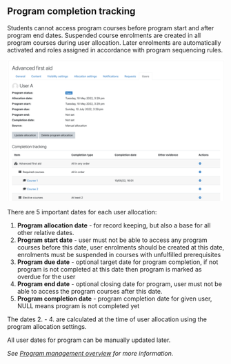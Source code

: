 ## Program completion tracking

Students cannot access program courses before program start and after program end dates.
Suspended course enrolments are created in all program courses during user allocation.
Later enrolments are automatically activated and roles assigned in accordance
with program sequencing rules.

![Program completion](img/program_completion.png)

There are 5 important dates for each user allocation:

1. __Program allocation date__ - for record keeping, but also a base for all other relative dates.
2. __Program start date__ - user must not be able to access any program courses before this date, user enrolments should be created at this date, enrolments must be suspended in courses with unfulfilled prerequisites
3. __Program due date__ - optional target date for program completion, if not program is not completed at this date then program is marked as overdue for the user
4. __Program end date__ - optional closing date for program, user must not be able to access the program courses after this date.
5. __Program completion date__ - program completion date for given user, NULL means program is not completed yet

The dates 2. - 4. are calculated at the time of user allocation using the program allocation settings.

All user dates for program can be manually updated later.

_See [Program management overview](management.md) for more information._
